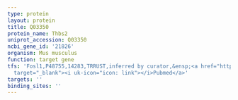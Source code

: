 ```yaml
---
type: protein
layout: protein
title: Q03350
protein_name: Thbs2
uniprot_accession: Q03350
ncbi_gene_id: '21826'
organism: Mus musculus
function: target gene
tfs: 'Fosl1,P48755,14283,TRRUST,inferred by curator,&ensp;<a href="https://www.ncbi.nlm.nih.gov/pubmed/?term=16598380%5Buid%5D"
  target="_blank"><i uk-icon="icon: link"></i>Pubmed</a>'
targets: ''
binding_sites: ''
---
```

